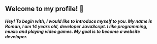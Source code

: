 ## Welcome to my profile! 👋
<h5 width="30"> Hey! To begin with, I would like to introduce myself to you. My name is Roman, I am 14 years old, developer JavaScript. I like programming, music and playing video games. My goal is to become a website developer. </h5>
